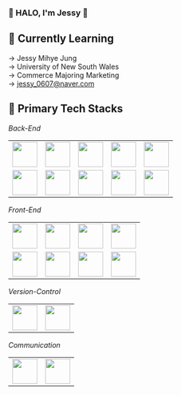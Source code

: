 ### :star_struck: HALO, I'm Jessy :star_struck:

## :white_heart: Currently Learning
→ Jessy Mihye Jung <br>
→ University of New South Wales <br>
→ Commerce Majoring Marketing <br>
→ jessy_0607@naver.com <br>

## :white_heart: Primary Tech Stacks
*Back-End*
<br>
<table>
<tbody>
 <tr>
<td align="center" width="20%">
<img height=50px src="https://www.vectorlogo.zone/logos/w3_html5/w3_html5-ar21.svg"> 
</td>

<td align="center" width="20%">
<img height=50px src="https://1000logos.net/wp-content/uploads/2020/09/CSS-Logo.png"> 
</td>

<td align="center" width="20%">
<img height=50px src="https://user-images.githubusercontent.com/91325218/142833271-f11cc656-9f7f-427c-b942-b8a2b0fbd494.jpg"> 
</td>

<td align="center" width="20%">
<img height=50px src="https://user-images.githubusercontent.com/91325218/142833555-5478fa25-3d1a-4fdf-8947-badf94a1d12e.png"> 
</td>

<td align="center" width="20%">
<img height=50px src="https://user-images.githubusercontent.com/91325218/142833685-782f5828-0b02-41c3-a976-4e2a3419d354.png"> 
</td>

</tr>

 <tr>
<td align="center" width="20%">
<img height=50px src="https://user-images.githubusercontent.com/91325218/142833784-5ea4248e-bc93-4058-8a83-df219e5cce2e.png"> 
</td>

<td align="center" width="20%">
<img height=50px src="https://user-images.githubusercontent.com/91325218/142834854-858fe7fb-32d5-4b70-88ee-6ba7aa7e8a6f.png"> 
</td>

<td align="center" width="20%">
<img height=50px src="https://user-images.githubusercontent.com/91325218/142834911-55f6b408-64b0-4060-83da-8cd2a95c63db.jpg"> 
</td>

<td align="center" width="20%">
<img height=50px src="https://user-images.githubusercontent.com/91325218/142834978-1d024e1d-cb6a-4185-af87-61f965661d57.png"> 
</td>

<td align="center" width="20%">
<img height=50px src="https://user-images.githubusercontent.com/91325218/142835027-bc94f69e-edba-43e4-86eb-2c22ce610cfa.png"> 
</td>

</tr>
</tbody>
</table>

*Front-End*
<table>
<tbody>
 <tr>
<td align="center" width="25%">
<img height=50px src="https://www.vectorlogo.zone/logos/w3_html5/w3_html5-ar21.svg"> 
</td>

<td align="center" width="25%">
<img height=50px src="https://1000logos.net/wp-content/uploads/2020/09/CSS-Logo.png"> 
</td>

<td align="center" width="25%">
<img height=50px src="https://user-images.githubusercontent.com/91325218/142833271-f11cc656-9f7f-427c-b942-b8a2b0fbd494.jpg">
</td>

<td align="center" width="25%">
<img height=50px src="https://user-images.githubusercontent.com/91325218/142836924-bc585101-f5bc-41e2-beaf-5ae57f2c3178.jpg"> 
</td>
</tr>
  
 <tr>
<td align="center" width="25%">
<img height=50px src="https://user-images.githubusercontent.com/91325218/142833685-782f5828-0b02-41c3-a976-4e2a3419d354.png">
</td>

<td align="center" width="25%">
<img height=50px src="https://user-images.githubusercontent.com/91325218/142837089-46d2a19e-9806-4995-8bc0-9054e2623eb9.png"> 
</td>

<td align="center" width="25%">
<img height=50px src="https://user-images.githubusercontent.com/91325218/142837162-2c556e14-8dca-47d1-9b80-e46161469a64.png"> 
</td>

<td align="center" width="25%">
<img height=50px src="https://user-images.githubusercontent.com/91325218/142837205-385ace7d-a17e-4302-94c8-ca8535c09ad3.png"> 
</td>
</tr>

</tbody>
</table>

*Version-Control*
<table>
<tbody>
 <tr>
<td align="center" width="50%">
<img height=50px src="https://user-images.githubusercontent.com/91325218/142837796-df313a7e-1f26-4515-9155-38cd11944868.jpg"> 
</td>

<td align="center" width="50%">
<img height=50px src="https://user-images.githubusercontent.com/91325218/142837804-3ae272d3-8c9f-4973-9c3a-098e9e750629.png"> 
</td>
</tr>
</tbody>
</table>

*Communication*
<table>
<tbody>
 <tr>
<td align="center" width="50%">
<img height=50px src="https://user-images.githubusercontent.com/91325218/142837865-4bed803f-f1e1-4ac1-80bd-966218793c23.png"> 
</td>

<td align="center" width="50%">
<img height=50px src="https://user-images.githubusercontent.com/91325218/142837875-691580ca-bd7a-4f3b-8e67-254219ad3b59.png"> 
</td>
</tr>
</tbody>
</table>
